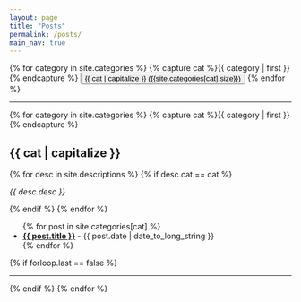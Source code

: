 ```yaml
---
layout: page
title: "Posts"
permalink: /posts/
main_nav: true
---
```

<div id="btn_group">
  {% for category in site.categories %}
    {% capture cat %}{{ category | first }}{% endcapture %}
    <button type="button" onclick="window.location.href='#{{cat}}' ">
      {{ cat | capitalize }} ({{site.categories[cat].size}})
    </button>
  {% endfor %}
</div>

<hr>

{% for category in site.categories %}
  {% capture cat %}{{ category | first }}{% endcapture %}
  <h2 id="{{cat}}">{{ cat | capitalize }}</h2>
  {% for desc in site.descriptions %}
    {% if desc.cat == cat %}
      <p class="desc"><em>{{ desc.desc }}</em></p>
    {% endif %}
  {% endfor %}
  <ul class="posts-list">
  {% for post in site.categories[cat] %}
    <li>
      <strong>
        <a href="{{ post.url | prepend: site.baseurl }}">{{ post.title }}</a>
      </strong>
      <span class="post-date">- {{ post.date | date_to_long_string }}</span>
    </li>
  {% endfor %}
  </ul>
  {% if forloop.last == false %}<hr>{% endif %}
{% endfor %}
<br>
